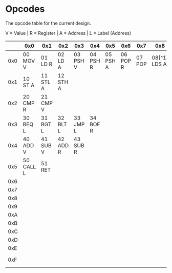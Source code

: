 # Opcodes

The opcode table for the current design.

V = Value | R = Register | A = Address | L = Label (Address)

|     | 0x0 | 0x1 | 0x2 | 0x3 | 0x4 | 0x5 | 0x6 | 0x7 | 0x8 | 0x9 | 0xA | 0xB | 0xC | 0xD | 0xE | 0xF |
| --- | --- | --- | --- | --- | --- | --- | --- | --- | --- | --- | --- | --- | --- | --- | --- | --- |
| 0x0 | 00<br/>MOV V | 01<br/>LD R | 02<br/>LD A | 03<br/>PSH V | 04<br/>PSH R | 05<br/>PSH A | 06<br/>POP R | 07<br/>POP | 08[^1]<br/>LDS A | 09<br/>MOV R
| 0x1 | 10<br/>ST A | 11<br/>STL A | 12<br/>STH A |
| 0x2 | 20<br/>CMP R | 21<br/>CMP V |
| 0x3 | 30<br/>BEQ L | 31<br/>BGT L | 32<br/>BLT L | 33<br/>JMP L | 34<br/>BOF R |
| 0x4 | 40<br/>ADD V | 41<br/>SUB V | 42<br/>ADD R | 43<br/>SUB R |
| 0x5 | 50<br/>CALL L | 51<br/>RET
| 0x6 |
| 0x7 |
| 0x8 |
| 0x9 |
| 0xA |
| 0xB |
| 0xC |
| 0xD |
| 0xE |
| 0xF | | | | | | | | | | | | | | |  FE<br/>HLT | FF<br/>NOP |
